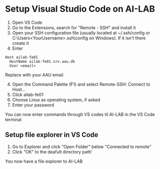 # Setup Visual Studio Code on AI-LAB

1. Open VS Code
2. Go to the Extensions, search for "Remote - SSH" and install it
3. Open your SSH configuration file (usually located at ~/.ssh/config or C:\Users\<YourUsername>\.ssh\config on Windows). If it isn't there create it
4. Enter

```
Host ailab-fe01
  HostName ailab-fe01.srv.aau.dk
  User <email>
```

Replace <email> with your AAU email

4. Open the Command Palette (F1) and select Remote-SSH: Connect to Host...
5. Click ailab-fe01
6. Choose Linux as operating system, if asked
7. Enter your password

You can now enter commands through VS codes til AI-LAB in the VS Code terminal

## Setup file explorer in VS Code

1. Go to Explorer and click "Open Folder" below "Connected to remote"
2. Click "OK" to the deafult directory path'

You now have a file explorer to AI-LAB